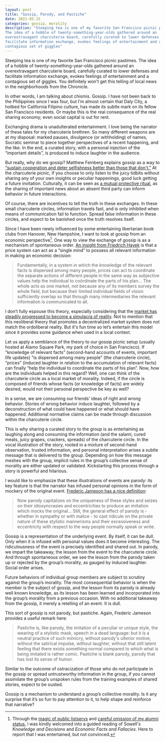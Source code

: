 ```yaml
---
layout: post
title: "Gossip, Parody, and Pastiche"
date: 2021-05-15
categories: gossip, morality
description: "Steeping tea is one of my favorite San Francisco picnic pastimes.
The idea of a hobble of twenty-something-year-olds gathered around an
overextravagant charcuterie board, carefully curated to lower defenses and
facilitate information exchange, evokes feelings of entertainment and a
contagious set of giggles"
---
```


Steeping tea is one of my favorite San Francisco picnic pastimes. The idea of a
hobble of twenty-something-year-olds gathered around an overextravagant
charcuterie board, carefully curated to lower defenses and facilitate
information exchange, evokes feelings of entertainment and a contagious set of
giggles. You definitely won't get this telling of local news in the
neighborhoods from the Chronicle.

In other words, I am talking about chismis. Gossip. I have not been back to the
Philippines since I was four, but I’m almost certain that Daly City, a hotbed
for California Filipino culture, has made its subtle mark on its fellow San
Francisco residents. Or maybe this is the real consequence of the real sharing
economy; even social capital is out for rent.

Exchanging drama is unadulterated entertainment. I love being the narrator of
these tales for my charcuterie brethren. So many different weapons are at my
disposal: marked pauses, divulgence (or withholding) of names, Socratic seminar
to piece together perspectives of a recent happening, and the like. In the end,
a curated story, with a personal injection of the “important details”, is
produced to induce laughter in the audience.

But really, why do we gossip? Matthew Feinberg explains gossip as a way to
[“sustain cooperation and deter selfishness better than those that don't.”](https://www.sciencedaily.com/releases/2014/01/140127193852.htm) At the
charcuterie picnic, if you choose to only listen to the juicy tidbits without
sharing any of your own insights or peculiar happenings, good luck getting a
future invitation. Culturally, it can be seen as [a mutual protective ritual](https://www.nytimes.com/2005/08/16/science/have-you-heard-gossip-turns-out-to-serve-a-purpose.html), as
the sharing of important news about an absent third party can inform behavior in
future interactions.

Of course, there are incentives to tell the truth in these exchanges. In these
small charcuterie circles, information travels fast, and is only inhibited when
means of communication fail to function. Spread false information in
these circles, and expect to be banished once the truth resolves itself.

Since I have been newly influenced by some entertaining libertarian book clubs
from Hanover, New Hampshire, I want to look at gossip from an economic
perspective[^1]. One way to view the exchange of gossip is as a mechanism of
spontaneous order. [An insight from Friedrich Hayek](https://www.kysq.org/docs/Hayek_45.pdf) is
that a price system can act as a “single mind” to possess all relevant
information in making an economic decision:

[^1]: Through the [magic of public listservs](https://listserv.dartmouth.edu/scripts/wa.exe?SUBED1=POLITICAL-ECONOMY-PROJECT&A=1) and [careful omission of my alumni status](https://www.cs.umd.edu/), I was kindly welcomed into a guided reading of Sowell's _Knowledge and Decisions_ and _Economic Facts and Fallacies_. Here to report that I was entertained, but not convinced.

> Fundamentally, in a system in which the knowledge of the relevant facts is
dispersed among many people, prices can act to coordinate the separate actions
of different people in the same way as subjective values help the individual to
coördinate the parts of his plan… The whole acts as one market, not because any
of its members survey the whole field, but because their limited individual
fields of vision sufficiently overlap so that through many intermediaries the
relevant information is communicated to all.

I don’t fully espouse this theory, especially considering that the [market has
steadily progressed to become a simulacra of
reality](https://www.nytimes.com/interactive/2020/05/26/magazine/stock-market-coronavirus-pandemic.html).
Not to mention that this neoliberal theory that promotes a decentralized market
system does not match the ordoliberal reality. But it's fun time so let’s
entertain this model since it provides some guidance when used in a local
context.

Let us apply a semblance of the theory to our gossip picnic setup (usually
hosted at Alamo Square Park, my park of choice in San Francisco). If “knowledge
of relevant facts” (second-hand accounts of events, important life updates) “is
dispersed among many people” (the charcuterie circle), “prices” (induced
laughter in relation to the accumulation of relevant facts) can finally “help
the individual to coordinate the parts of his plan”. Now, how are the
individuals helped in this regard? Well, one can think of the charcuterie circle
as a local market of morality. Indeed, if the circle is composed of friends
whose facts (or knowledge of facts) are widely desired, would not their personal
perspective be key as well?

In a sense, we are consuming our friends’ ideas of right and wrong behavior.
Stories of wrong behavior induce laughter, followed by a deconstruction of what
could have happened or what should have happened. Additional normative claims
can be made through discussion within the charcuterie circle.

This is why sharing a curated story to the group is as entertaining as laughing
along and consuming the information (and the salami, cured meats, juicy grapes,
crackers, spreads) of the charcuterie circle. In the vocal illustration of the
story, rooted in a mixture of second-hand observation, trusted information, and
personal interpretation arises a subtle message that is delivered to the group.
Depending on how this message meshes with the group, implicit rules in the
group’s collective sense of morality are either updated or validated.
Kickstarting this process through a story is powerful and hilarious.

I would like to emphasize that these illustrations of events are parody: its key
feature is that the narrator has infused personal opinions in the form of
mockery of the original event. [Frederic Jameson has a nice definition](https://art.ucsc.edu/sites/default/files/Jameson_Postmodernism_and_Consumer_Society.pdf):

> Now parody capitalizes on the uniqueness of these styles and seizes on their
idiosyncrasies and eccentricities to produce an imitation which mocks the
original... Still, the general effect of parody is - whether in sympathy or with
malice - to cast ridicule on the private nature of these stylistic mannerisms
and their excessiveness and eccentricity with respect to the way people normally
speak or write.

Gossip is a representation of the underlying event. By itself, it can be dull.
Only when it is infused with personal values does it become interesting. The
ridiculousness of the event is precisely identified and shared out. In parody,
we impart the takeaway, the lesson from the event to the charcuterie circle. And
through spontaneous order, we see the lesson from the parody taken up or
rejected by the group’s morality, as gauged by induced laughter. Social order
arises.

Future behaviors of individual group members are subject to scrutiny against the
group’s morality. The most consequential behavior is when the member is the
subject of gossip, and the lesson from its parody is already well known
knowledge, as its lesson has been learned and incorporated into the group’s
morality from a previous occasion. With no additional takeaway from the gossip,
it merely a retelling of an event. It is dull.

This sort of gossip is not parody, but pastiche. Again, Frederic Jameson
provides a useful remark here:

> Pastiche is, like parody, the imitation of a
peculiar or unique style, the wearing of a stylistic mask, speech in a dead
language: but it is a neutral practice of such mimicry, without parody's
ulterior motive, without the satirical impulse, without laughter, without that
still latent feeling that there exists something normal compared to which what
is being imitated is rather comic. Pastiche is blank parody, parody that has
lost its sense of humor.

Similar to the outcome of ostracization of those who do not participate in the
gossip or spread untrustworthy information in the group, if you cannot
assimilate the group’s unspoken rules from the training examples of shared
stories, expect to be ousted.

Gossip is a mechanism to understand a group’s collective morality. Is it any
surprise that it’s so fun to pay attention to it, to help shape and reinforce
that narrative?
